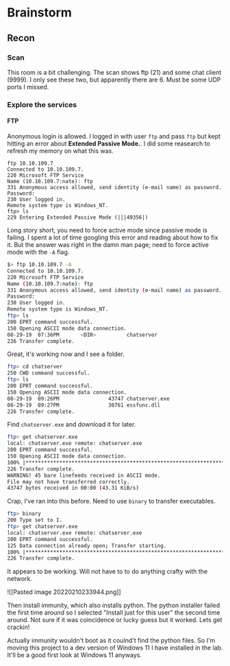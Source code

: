 # Brainstorm

## Recon
### Scan

This room is a bit challenging. The scan shows ftp (21) and some chat client (9999). I only see these two, but apparently there are 6. Must be some UDP ports I missed.

### Explore the services

#### FTP
Anonymous login is allowed. I logged in with user `ftp` and pass `ftp` but kept hitting an error about **Extended Passive Mode.**. I did some reasearch to refresh my memory on what this was.
```
ftp 10.10.109.7
Connected to 10.10.109.7.
220 Microsoft FTP Service
Name (10.10.109.7:nate): ftp
331 Anonymous access allowed, send identity (e-mail name) as password.
Password:
230 User logged in.
Remote system type is Windows_NT.
ftp> ls
229 Entering Extended Passive Mode (|||49356|) 
```

Long story short, you need to force active mode since passive mode is failing. I spent a lot of time googling this error and reading about how to fix it. But the answer was right in the damn man page; need to force active mode with the `-A` flag.

```bash
$> ftp 10.10.109.7 -A                                                      
Connected to 10.10.109.7.                                                                                      
220 Microsoft FTP Service
Name (10.10.109.7:nate): ftp                                                                                   
331 Anonymous access allowed, send identity (e-mail name) as password.                                         
Password:                                                                                                      
230 User logged in.                                                                                            
Remote system type is Windows_NT.                                                                              
ftp> ls                                                                                                        
200 EPRT command successful.
150 Opening ASCII mode data connection.
08-29-19  07:36PM       <DIR>          chatserver
226 Transfer complete.
```

Great, it's working now and I see a folder.

```bash
ftp> cd chatserver
250 CWD command successful. 
ftp> ls
200 EPRT command successful.
150 Opening ASCII mode data connection.
08-29-19  09:26PM                43747 chatserver.exe
08-29-19  09:27PM                30761 essfunc.dll
226 Transfer complete.
```

Find `chatserver.exe` and download it for later.

```bash
ftp> get chatserver.exe
local: chatserver.exe remote: chatserver.exe
200 EPRT command successful.
150 Opening ASCII mode data connection.
100% |******************************************************************| 43747       43.33 KiB/s    00:00 ETA
226 Transfer complete.
WARNING! 45 bare linefeeds received in ASCII mode.
File may not have transferred correctly.
43747 bytes received in 00:00 (43.31 KiB/s)
```

Crap, I've ran into this before. Need to use `binary` to transfer executables.

```bash
ftp> binary
200 Type set to I.
ftp> get chatserver.exe
local: chatserver.exe remote: chatserver.exe
200 EPRT command successful.
125 Data connection already open; Transfer starting.
100% |******************************************************************| 43747       43.87 KiB/s    00:00 ETA
226 Transfer complete.
```







It appears to be working. Will not have to to do anything crafty with the network.

![[Pasted image 20220210233944.png]]

Then install immunity, which also installs python. The python installer failed the first time around so I selected "Install just for this user" the second time around. Not sure if it was coincidence or lucky guess but it worked. Lets get crackin!

Actually immunity wouldn't boot as it coulnd't find the python files. So I'm moving this project to a dev version of Windows 11 I have installed in the lab. It'll be a good first look at Windows 11 anyways.





